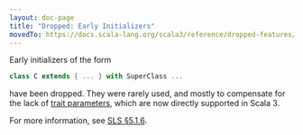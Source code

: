 ```yaml
---
layout: doc-page
title: "Dropped: Early Initializers"
movedTo: https://docs.scala-lang.org/scala3/reference/dropped-features/early-initializers.html
---
```


Early initializers of the form

```scala
class C extends { ... } with SuperClass ...
```

have been dropped. They were rarely used, and mostly to compensate for the lack of
[trait parameters](../other-new-features/trait-parameters.md), which are now directly supported in Scala 3.

For more information, see [SLS §5.1.6](https://www.scala-lang.org/files/archive/spec/2.13/05-classes-and-objects.html#early-definitions).
